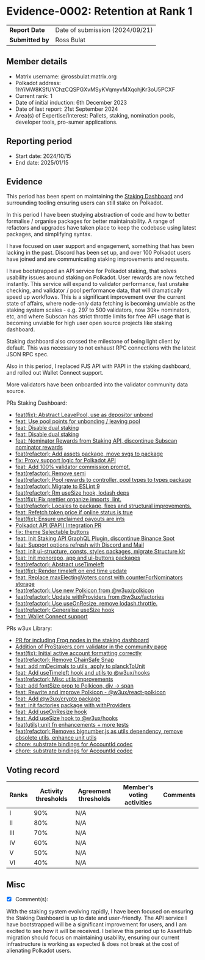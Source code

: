 # Evidence-0002: Retention at Rank 1

|                 |                                                                                             |
| --------------- | ------------------------------------------------------------------------------------------- |
| **Report Date** | Date of submission (2024/09/21)                                                             |
| **Submitted by**| Ross Bulat                                                                        |


## Member details

- Matrix username: @rossbulat:matrix.org
- Polkadot address: 1hYiMW8KSfUYChzCQSPGXvMSyKVqmyvMXqohjKr3oU5PCXF
- Current rank: 1
- Date of initial induction: 6th December 2023
- Date of last report: 21st September 2024
- Area(s) of Expertise/Interest: Pallets, staking, nomination pools, developer tools, pro-sumer applications.


## Reporting period

- Start date: 2024/10/15
- End date: 2025/01/15


## Evidence
This period has been spent on maintaining the [Staking Dashboard](http://staking.polkadot.cloud) and surrounding tooling ensuring users can still stake on Polkadot.

In this period I have been studying abstraction of code and how to better formalise / organise packages for better maintainability. A range of refactors and upgrades have taken place to keep the codebase using latest packages, and simplifying syntax.

I have focused on user support and engagement, something that has been lacking in the past. Discord has been set up, and over 100 Polkadot users have joined and are communicating staking improvements and requests.

I have  bootstrapped an API service for Polkadot staking, that solves usability issues around staking on Polkadot. User rewards are now fetched instantly. This service will expand to validator performance, fast unstake checking, and validator / pool performance data, that will dramatically speed up workflows. This is a significant improvement over the current state of affairs, where node-only data fetching is becoming unviable as the staking system scales - e.g. 297 to 500 validators, now 30k+ nominators, etc, and where Subscan has strict throttle limits for free API usage that is becoming unviable for high user open source projects like staking dashboard.

Staking dashboard also crossed the milestone of being light client by default. This was necessary to not exhaust RPC connections with the latest JSON RPC spec.

Also in this period, I replaced PJS API with PAPI in the staking dashboard, and rolled out Wallet Connect support. 

More validators have been onboarded into the validator community data source.

PRs Staking Dashboard:
- [feat(fix): Abstract LeavePool, use as depositor unbond](https://github.com/polkadot-cloud/polkadot-staking-dashboard/pull/2370) 
- [feat: Use pool points for unbonding / leaving pool](https://github.com/polkadot-cloud/polkadot-staking-dashboard/pull/2369) 
- [feat: Disable dual staking](https://github.com/polkadot-cloud/polkadot-staking-dashboard/pull/2368) 
- [feat: Disable dual staking](https://github.com/polkadot-cloud/polkadot-staking-dashboard/pull/2365) 
- [feat: Nominator Rewards from Staking API, discontinue Subscan nominator rewards](https://github.com/polkadot-cloud/polkadot-staking-dashboard/pull/2365) 
- [feat(refactor): Add assets package, move svgs to package](https://github.com/polkadot-cloud/polkadot-staking-dashboard/pull/2361) 
- [fix: Proxy support logic for Polkadot API](https://github.com/polkadot-cloud/polkadot-staking-dashboard/pull/2359) 
- [feat: Add 100% validator commission prompt.](https://github.com/polkadot-cloud/polkadot-staking-dashboard/pull/2358) 
- [feat(refactor): Remove semi](https://github.com/polkadot-cloud/polkadot-staking-dashboard/pull/2356) 
- [feat(refactor): Pool rewards to controller, pool types to types package](https://github.com/polkadot-cloud/polkadot-staking-dashboard/pull/2344) 
- [feat(refactor): Migrate to ESLint 9](https://github.com/polkadot-cloud/polkadot-staking-dashboard/pull/2342) 
- [feat(refactor): Rm useSize hook, lodash deps](https://github.com/polkadot-cloud/polkadot-staking-dashboard/pull/2341) 
- [feat(fix): Fix prettier organize imports, lint.](https://github.com/polkadot-cloud/polkadot-staking-dashboard/pull/2340) 
- [feat(refactor): Locales to package, fixes and structural improvements.](https://github.com/polkadot-cloud/polkadot-staking-dashboard/pull/2338) 
- [feat: Refetch token price if online status is true](https://github.com/polkadot-cloud/polkadot-staking-dashboard/pull/2337) 
- [feat(fix): Ensure unclaimed payouts are ints](https://github.com/polkadot-cloud/polkadot-staking-dashboard/pull/2336) 
- [Polkadot API (PAPI) Integration PR](https://github.com/polkadot-cloud/polkadot-staking-dashboard/pull/2335) 
- [fix: theme Selectable buttons](https://github.com/polkadot-cloud/polkadot-staking-dashboard/pull/2334) 
- [feat: Init Staking API GraphQL Plugin, discontinue Binance Spot](https://github.com/polkadot-cloud/polkadot-staking-dashboard/pull/2332) 
- [feat: Support options refresh with Discord and Mail](https://github.com/polkadot-cloud/polkadot-staking-dashboard/pull/2331) 
- [feat: init ui-structure, consts, styles packages, migrate Structure kit](https://github.com/polkadot-cloud/polkadot-staking-dashboard/pull/2330) 
- [feat: Init monorepo, app and ui-buttons packages](https://github.com/polkadot-cloud/polkadot-staking-dashboard/pull/2327) 
- [feat(refactor): Abstract useTimeleft](https://github.com/polkadot-cloud/polkadot-staking-dashboard/pull/2321) 
- [feat(fix): Render timeleft on end time update](https://github.com/polkadot-cloud/polkadot-staking-dashboard/pull/2320) 
- [feat: Replace maxElectingVoters const with counterForNominators storage](https://github.com/polkadot-cloud/polkadot-staking-dashboard/pull/2319) 
- [feat(refactor): Use new Polkicon from @w3ux/polkicon](https://github.com/polkadot-cloud/polkadot-staking-dashboard/pull/2315) 
- [feat(refactor): Update withProviders from @w3ux/factories](https://github.com/polkadot-cloud/polkadot-staking-dashboard/pull/2314) 
- [feat(refactor): Use useOnResize, remove lodash.throttle.](https://github.com/polkadot-cloud/polkadot-staking-dashboard/pull/2313) 
- [feat(refactor): Generalise useSize hook](https://github.com/polkadot-cloud/polkadot-staking-dashboard/pull/2312) 
- [feat: Wallet Connect support](https://github.com/polkadot-cloud/polkadot-staking-dashboard/pull/2276) 

PRs w3ux Library:
- [PR for including Frog nodes in the staking dashboard](https://github.com/w3ux/w3ux-library/pull/148) 
- [Addition of ProStakers.com validator in the community page](https://github.com/w3ux/w3ux-library/pull/147) 
- [feat(fix): Initial active account formatting correctly](https://github.com/w3ux/w3ux-library/pull/146) 
- [feat(refactor): Remove ChainSafe Snap](https://github.com/w3ux/w3ux-library/pull/145) 
- [feat: add rmDecimals to utils, apply to planckToUnit](https://github.com/w3ux/w3ux-library/pull/144) 
- [feat: Add useTimeleft hook and utils to @w3ux/hooks](https://github.com/w3ux/w3ux-library/pull/143) 
- [feat(refactor): Misc utils improvements](https://github.com/w3ux/w3ux-library/pull/142) 
- [feat: add fontSize prop to Polkicon, div -> span](https://github.com/w3ux/w3ux-library/pull/141) 
- [feat: Rewrite and improve Polkicon - @w3ux/react-polkicon](https://github.com/w3ux/w3ux-library/pull/139) 
- [feat: Add @w3ux/crypto package](https://github.com/w3ux/w3ux-library/pull/138) 
- [feat: init factories package with withProviders](https://github.com/w3ux/w3ux-library/pull/137) 
- [feat: Add useOnResize hook](https://github.com/w3ux/w3ux-library/pull/136) 
- [feat: Add useSize hook to @w3ux/hooks](https://github.com/w3ux/w3ux-library/pull/134) 
- [feat(utils):unit fn enhancements + more tests](https://github.com/w3ux/w3ux-library/pull/133) 
- [feat(refactor): Removes bignumber.js as utils dependency, remove obsolete utils, enhance unit utils](https://github.com/w3ux/w3ux-library/pull/130) 
- [chore: substrate bindings for AccountId codec](https://github.com/w3ux/w3ux-library/pull/129) 
- [chore: substrate bindings for AccountId codec](https://github.com/w3ux/w3ux-library/pull/129) 


## Voting record

|  Ranks | Activity thresholds | Agreement thresholds | Member's voting activities | Comments |
|---|---|---|---|---|
|I  |90%   |N/A   |   |  |
|II |80%   |N/A   |   |  |
|III|70%   |N/A   |   |  |
|IV |60%   |N/A   |   |  |
|V  |50%   |N/A   |   |  |
|VI |40%   |N/A   |   |  |

## Misc

- [x] Comment(s): 

With the staking system evolving rapidly, I have been focused on ensuring the Staking Dashboard is up to date and user-friendly. The API service I have bootstrapped will be a significant improvement for users, and I am excited to see how it will be received. I believe this period up to AssetHub migration should focus on maintaining usability, ensuring our current infrastructure is working as expected & does not break at the cost of alienating Polkadot users.